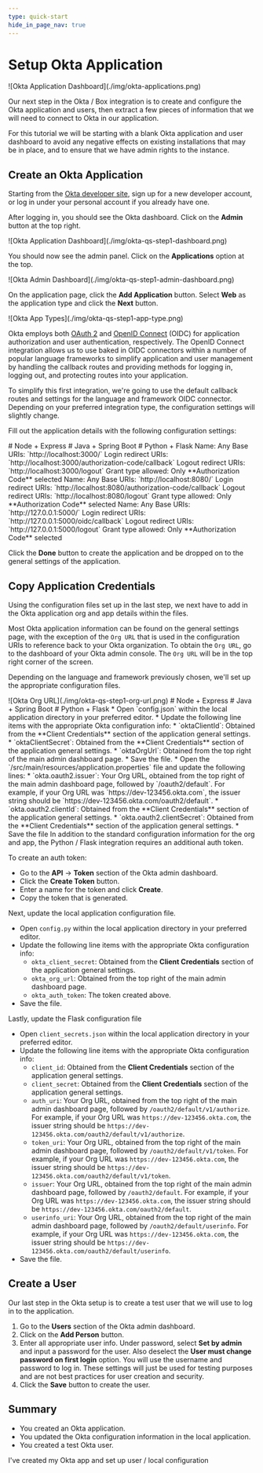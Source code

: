 ```yaml
---
type: quick-start
hide_in_page_nav: true
---
```


# Setup Okta Application

<ImageFrame noborder center shadow>
  ![Okta Application Dashboard](./img/okta-applications.png)
</ImageFrame>

Our next step in the Okta / Box integration is to create and configure the Okta
application and users, then extract a few pieces of information that we will
need to connect to Okta in our application.

For this tutorial we will be starting with a blank Okta application and user
dashboard to avoid any negative effects on existing installations that may be
in place, and to ensure that we have admin rights to the instance.

## Create an Okta Application

Starting from the [Okta developer site][okta-dev], sign up for a new developer
account, or log in under your personal account if you already have one.

After logging in, you should see the Okta dashboard. Click on the **Admin**
button at the top right.

<ImageFrame noborder center shadow>
  ![Okta Application Dashboard](./img/okta-qs-step1-dashboard.png)
</ImageFrame>

You should now see the admin panel. Click on the **Applications** option at the
top.

<ImageFrame noborder center shadow>
  ![Okta Admin Dashboard](./img/okta-qs-step1-admin-dashboard.png)
</ImageFrame>

On the application page, click the **Add Application** button. Select **Web**
as the application type and click the **Next** button.

<ImageFrame noborder center shadow>
  ![Okta App Types](./img/okta-qs-step1-app-type.png)
</ImageFrame>

Okta employs both [OAuth 2][oauth2] and [OpenID Connect][openid-connect] (OIDC)
for application authorization and user authentication, respectively. The OpenID
Connect integration allows us to use baked in OIDC connectors within a number
of popular language frameworks to simplify application and user management by
handling the callback routes and providing methods for logging in,
logging out, and protecting routes into your application.

To simplify this first integration, we're going to use the default callback
routes and settings for the language and framework OIDC connector. Depending on
your preferred integration type, the configuration settings will slightly
change.

Fill out the application details with the following configuration settings:

<Grid columns='3'>
  <Choose option='okta.app' value='node'>
    # Node + Express
  </Choose>

  <Choose option='okta.app' value='java'>
    # Java + Spring Boot
  </Choose>
  
  <Choose option='okta.app' value='python'>
    # Python + Flask
  </Choose>
</Grid>

<Choice option='okta.app' value='node'>
  Name: Any
  Base URIs: `http://localhost:3000/`
  Login redirect URIs: `http://localhost:3000/authorization-code/callback`
  Logout redirect URIs: `http://localhost:3000/logout`
  Grant type allowed: Only **Authorization Code** selected
</Choice>
<Choice option='okta.app' value='java'>
  Name: Any
  Base URIs: `http://localhost:8080/`
  Login redirect URIs: `http://localhost:8080/authorization-code/callback`
  Logout redirect URIs: `http://localhost:8080/logout`
  Grant type allowed: Only **Authorization Code** selected
</Choice>
<Choice option='okta.app' value='python'>
  Name: Any
  Base URIs: `http://127.0.0.1:5000/`
  Login redirect URIs: `http://127.0.0.1:5000/oidc/callback`
  Logout redirect URIs: `http://127.0.0.1:5000/logout`
  Grant type allowed: Only **Authorization Code** selected
</Choice>

Click the **Done** button to create the application and be dropped on to the
general settings of the application.

## Copy Application Credentials 

Using the configuration files set up in the last step, we next have to add in
the Okta application org and app details within the files.

Most Okta application information can be found on the general settings page,
with the exception of the `Org URL` that is used in the configuration URIs to
reference back to your Okta organization. To obtain the `Org URL`, go to the
dashboard of your Okta admin console. The `Org URL` will be in the top right
corner of the screen.

Depending on the language and framework previously chosen, we'll set up the
appropriate configuration files.

<ImageFrame noborder center shadow>
  ![Okta Org URL](./img/okta-qs-step1-org-url.png)
</ImageFrame>

<Grid columns='3'>
  <Choose option='okta.config' value='node'>
    # Node + Express
  </Choose>

  <Choose option='okta.config' value='java'>
    # Java + Spring Boot
  </Choose>
  
  <Choose option='okta.config' value='python'>
    # Python + Flask
  </Choose>
</Grid>

<Choice option='okta.config' value='node'>
* Open `config.json` within the local application directory in your preferred
 editor.
* Update the following line items with the appropriate Okta configuration info:
  * `oktaClientId`: Obtained from the **Client Credentials** section of the
   application general settings.
  * `oktaClientSecret`: Obtained from the **Client Credentials** section of the
   application general settings.
  * `oktaOrgUrl`: Obtained from the top right of the main admin dashboard page.
* Save the file.
</Choice>
<Choice option='okta.config' value='java'>
* Open the `/src/main/resources/application.properties` file and update the
 following lines:
  * `okta.oauth2.issuer`: Your Org URL, obtained from the top right of the main
   admin dashboard page, followed by `/oauth2/default`. For example, if your
   Org URL was `https://dev-123456.okta.com`, the issuer string should be
   `https://dev-123456.okta.com/oauth2/default`.
  * `okta.oauth2.clientId`: Obtained from the **Client Credentials** section of
   the application general settings.
  * `okta.oauth2.clientSecret`: Obtained from the **Client Credentials**
   section of the application general settings.
* Save the file
</Choice>
<Choice option='okta.config' value='python'>
In addition to the standard configuration information for the org and app, the
Python / Flask integration requires an additional auth token.

To create an auth token:

* Go to the **API** -> **Token** section of the Okta admin dashboard.
* Click the **Create Token** button.
* Enter a name for the token and click **Create**.
* Copy the token that is generated.

Next, update the local application configuration file.

* Open `config.py` within the local application directory in your preferred
 editor.
* Update the following line items with the appropriate Okta configuration info:
  * `okta_client_secret`: Obtained from the **Client Credentials** section of
   the application general settings.
  * `okta_org_url`: Obtained from the top right of the main admin dashboard
   page.
  * `okta_auth_token`: The token created above.
* Save the file.

Lastly, update the Flask configuration file

* Open `client_secrets.json` within the local application directory in your
 preferred editor.
* Update the following line items with the appropriate Okta configuration info:
  * `client_id`: Obtained from the **Client Credentials** section of
   the application general settings.
  * `client_secret`: Obtained from the **Client Credentials** section of
   the application general settings.
  * `auth_uri`: Your Org URL, obtained from the top right of the main
   admin dashboard page, followed by `/oauth2/default/v1/authorize`. For
   example, if your Org URL was `https://dev-123456.okta.com`, the issuer
   string should be `https://dev-123456.okta.com/oauth2/default/v1/authorize`.
  * `token_uri`: Your Org URL, obtained from the top right of the main
   admin dashboard page, followed by `/oauth2/default/v1/token`. For example,
   if your Org URL was `https://dev-123456.okta.com`, the issuer string should
   be `https://dev-123456.okta.com/oauth2/default/v1/token`.
  * `issuer`: Your Org URL, obtained from the top right of the main
   admin dashboard page, followed by `/oauth2/default`. For example, if your
   Org URL was `https://dev-123456.okta.com`, the issuer string should be
   `https://dev-123456.okta.com/oauth2/default`.
  * `userinfo_uri`: Your Org URL, obtained from the top right of the main
   admin dashboard page, followed by `/oauth2/default/userinfo`. For example,
   if your Org URL was `https://dev-123456.okta.com`, the issuer string should
   be `https://dev-123456.okta.com/oauth2/default/userinfo`.
* Save the file.

</Choice>

## Create a User

Our last step in the Okta setup is to create a test user that we will use to
log in to the application. 

1. Go to the **Users** section of the Okta admin dashboard.
1. Click on the **Add Person** button.
1. Enter all appropriate user info. Under password, select **Set by admin** and
 input a password for the user. Also deselect the **User must change password
 on first login** option. You will use the username and password to log
 in. These settings will just be used for testing purposes and are not best
 practices for user creation and security.
1. Click the **Save** button to create the user.

## Summary

* You created an Okta application.
* You updated the Okta configuration information in the local application.
* You created a test Okta user.

<Observe option='okta.app' value='node,java,python'>
  <Next>I've created my Okta app and set up user / local configuration</Next>
</Observe>

[okta-dev]: https://developer.okta.com/
[oauth2]: https://oauth.net/2/
[openid-connect]: https://openid.net/